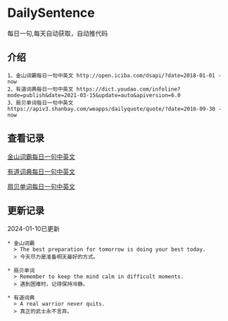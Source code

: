 # DailySentence

每日一句,每天自动获取，自动推代码

## 介绍

```
1、金山词霸每日一句中英文 http://open.iciba.com/dsapi/?date=2018-01-01 - now
2、有道词典每日一句中英文 https://dict.youdao.com/infoline?mode=publish&date=2021-03-15&update=auto&apiversion=6.0
3、扇贝单词每日一句中英文 https://apiv3.shanbay.com/weapps/dailyquote/quote/?date=2016-09-30 - now
```

## 查看记录

[金山词霸每日一句中英文](./data/iciba/)

[有道词典每日一句中英文](./data/youdao/)

[扇贝单词每日一句中英文](./data/shanbay/)

## 更新记录
2024-01-10已更新 
```
* 金山词霸
  > The best preparation for tomorrow is doing your best today.
  > 今天尽力是准备明天最好的方式。

* 扇贝单词
  > Remember to keep the mind calm in difficult moments.
  > 遇到困难时，记得保持冷静。

* 有道词典
  > A real warrior never quits.
  > 真正的武士永不言弃。

```
